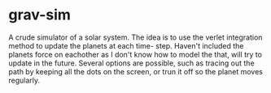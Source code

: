 grav-sim
========

A crude simulator of a solar system. The idea is to use the verlet integration method to update the planets at each time- step. Haven't included the planets force on eachother as I don't know how to model the that, will try to update in the future. Several options are possible, such as tracing out the path by keeping all the dots on the screen, or trun it off so the planet moves regularly.
